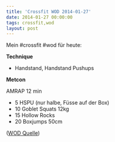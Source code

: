 ```yaml
---
title: 'Crossfit WOD 2014-01-27'
date: 2014-01-27 00:00:00 
tags: crossfit,wod
layout: post
---
```

Mein #crossfit #wod für heute:

**Technique**

* Handstand, Handstand Pushups

**Metcon**

AMRAP 12 min

* 5 HSPU (nur halbe, Füsse auf der Box)
* 10 Goblet Squats 12kg
* 15 Hollow Rocks
* 20 Boxjumps 50cm

([WOD Quelle][0])

[0]: http://www.crossfithh.de/1/post/2014/01/workout-monday2.html

